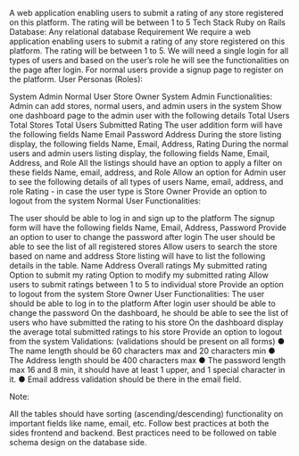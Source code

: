 A web application enabling users to submit a rating of any store registered on this platform. The rating will be between 1 to 5 Tech Stack Ruby on Rails Database: Any relational database Requirement We require a web application enabling users to submit a rating of any store registered on this platform. The rating will be between 1 to 5. We will need a single login for all types of users and based on the user’s role he will see the functionalities on the page after login. For normal users provide a signup page to register on the platform. User Personas (Roles):

System Admin
Normal User
Store Owner System Admin Functionalities:
Admin can add stores, normal users, and admin users in the system
Show one dashboard page to the admin user with the following details
Total Users
Total Stores
Total Users Submitted Rating
The user addition form will have the following fields
Name
Email
Password
Address
During the store listing display, the following fields
Name, Email, Address, Rating
During the normal users and admin users listing display, the following fields
Name, Email, Address, and Role
All the listings should have an option to apply a filter on these fields
Name, email, address, and Role
Allow an option for Admin user to see the following details of all types of users
Name, email, address, and role
Rating - in case the user type is Store Owner
Provide an option to logout from the system
Normal User Functionalities:

The user should be able to log in and sign up to the platform
The signup form will have the following fields
Name, Email, Address, Password
Provide an option to user to change the password after login
The user should be able to see the list of all registered stores
Allow users to search the store based on name and address
Store listing will have to list the following details in the table.
Name
Address
Overall ratings
My submitted rating
Option to submit my rating
Option to modify my submitted rating
Allow users to submit ratings between 1 to 5 to individual store
Provide an option to logout from the system Store Owner User Functionalities:
The user should be able to log in to the platform
After login user should be able to change the password
On the dashboard, he should be able to see the list of users who have submitted the rating to his store
On the dashboard display the average total submitted ratings to his store
Provide an option to logout from the system
Validations: (validations should be present on all forms) ● The name length should be 60 characters max and 20 characters min ● The Address length should be 400 characters max ● The password length max 16 and 8 min, it should have at least 1 upper, and 1 special character in it. ● Email address validation should be there in the email field.

Note:

All the tables should have sorting (ascending/descending) functionality on important fields like name, email, etc.
Follow best practices at both the sides frontend and backend.
Best practices need to be followed on table schema design on the database side.
